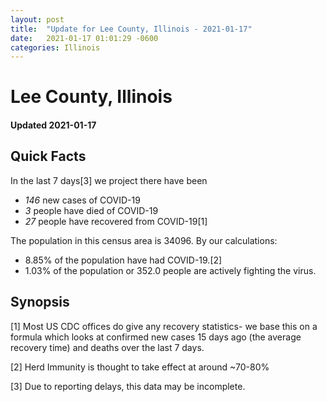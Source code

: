 ```yaml
---
layout: post
title:  "Update for Lee County, Illinois - 2021-01-17"
date:   2021-01-17 01:01:29 -0600
categories: Illinois
---
```


# Lee County, Illinois
#### Updated 2021-01-17

## Quick Facts

In the last 7 days[3] we project there have been
- *146* new cases of COVID-19
- *3* people have died of COVID-19
- *27* people have recovered from COVID-19[1]

The population in this census area is 34096. By our calculations:
- 8.85% of the population have had COVID-19.[2]
- 1.03% of the population or 352.0 people are actively fighting the virus.

## Synopsis




[1] Most US CDC offices do give any recovery statistics- we base this on a formula which looks at confirmed new cases
15 days ago (the average recovery time) and deaths over the last 7 days.

[2] Herd Immunity is thought to take effect at around ~70-80%

[3] Due to reporting delays, this data may be incomplete.
 
    